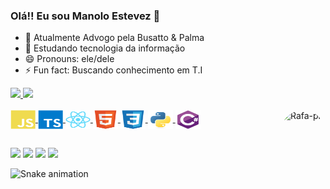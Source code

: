 ### Olá!! Eu sou Manolo Estevez 👋

- 🔭 Atualmente Advogo pela Busatto & Palma
- 🌱 Estudando tecnologia da informação
- 😄 Pronouns: ele/dele
- ⚡ Fun fact: Buscando conhecimento em T.I

<div>
<a href="https://github.com/ManoloEstevez">
<img height="150em" src="https://github-readme-stats.vercel.app/api?username=ManoloEstevez&show_icons=true&theme=dark&include_all_commits=true&count_private=true"/>
<img height="150em" src="https://github-readme-stats.vercel.app/api/top-langs/?username=ManoloEstevez&layout=compact&langs_count=7&theme=dark"/>
</div>
  
<div style="display: inline_block"><br>
  <img align="center" alt="Rafa-Js" height="30" width="40" src="https://raw.githubusercontent.com/devicons/devicon/master/icons/javascript/javascript-plain.svg">
  <img align="center" alt="Rafa-Ts" height="30" width="40" src="https://raw.githubusercontent.com/devicons/devicon/master/icons/typescript/typescript-plain.svg">
  <img align="center" alt="Rafa-React" height="30" width="40" src="https://raw.githubusercontent.com/devicons/devicon/master/icons/react/react-original.svg">
  <img align="center" alt="Rafa-HTML" height="30" width="40" src="https://raw.githubusercontent.com/devicons/devicon/master/icons/html5/html5-original.svg">
  <img align="center" alt="Rafa-CSS" height="30" width="40" src="https://raw.githubusercontent.com/devicons/devicon/master/icons/css3/css3-original.svg">
  <img align="center" alt="Rafa-Python" height="30" width="40" src="https://raw.githubusercontent.com/devicons/devicon/master/icons/python/python-original.svg">
  <img align="center" alt="Rafa-Csharp" height="30" width="40" src="https://raw.githubusercontent.com/devicons/devicon/master/icons/csharp/csharp-original.svg">
  <img align="right" alt="Rafa-pic" height="150" style="border-radius:50px;" src="https://i.picasion.com/pic92/93d6dfc2a041c9b80dc11bdae5be5615.gif">
</div>
  
##
  
<div>
  <a href="https://instagram.com/manolo.paiva" target="_blank"><img src="https://img.shields.io/badge/-Instagram-%23E4405F?style=for-the-badge&logo=instagram&logoColor=white" target="_blank"></a>
  <a href = "mailto:manolopaiva@gmail.com"><img src="https://img.shields.io/badge/-Gmail-%23333?style=for-the-badge&logo=gmail&logoColor=white" target="_blank"></a>
  <a href="https://www.linkedin.com/in/manoloestevez" target="_blank"><img src="https://img.shields.io/badge/-LinkedIn-%230077B5?style=for-the-badge&logo=linkedin&logoColor=white" target="_blank"></a>
  <a href="https://wa.me/5544991352004?text=Olá%20gostaria%20de%20tirar%20uma%20dúvida" target="_blank"><img src="https://img.shields.io/badge/WhatsApp-25D366?style=for-the-badge&logo=whatsapp&logoColor=white" target="_blank"></a>
<div>

  ![Snake animation](https://github.com/ManoloEstevez/ManoloEstevez/blob/output/github-contribution-grid-snake.svg)

  
